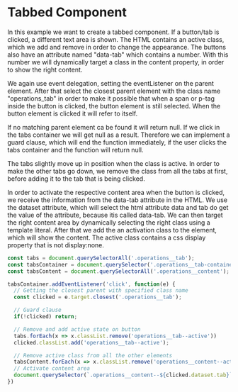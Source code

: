 # Tabbed Component

In this example we want to create a tabbed component. If a button/tab is clicked, a different text area is shown. The HTML contains an active class, which we add and remove in order to change the appearance. The buttons also have an attribute named "data-tab" which contains a number. With this number we will dynamically target a class in the content property, in order to show the right content.

We again use event delegation, setting the eventListener on the parent element. After that select the closest parent element with the class name "operations_tab" in order to make it possible that when a span or p-tag inside the button is clicked, the button element is still selected. When the button element is clicked it will refer to itself.

If no matching parent element ca be found it will return null. If we click in the tabs container we will get null as a result. Therefore we can implement a guard clause, which will end the function immediately, if the user clicks the tabs container and the function will return null.

The tabs slightly move up in position when the class is active. In order to make the other tabs go down, we remove the class from all the tabs at first, before adding it to the tab that is being clicked.

In order to activate the respective content area when the button is clicked, we receive the information from the data-tab attribute in the HTML. We use the dataset attribute, which will select the html attribute data and tab do get the value of the attribute, because itis called data-tab. We can then target the right content area by dynamically selecting the right class using a template literal. After that we add the an activation class to the element, which will show the content. The active class contains a css display property that is not display:none.


```js
const tabs = document.querySelectorAll('.operations__tab');
const tabsContainer = document.querySelector('.operations__tab-container');
const tabsContent = document.querySelectorAll('.operations__content');

tabsContainer.addEventListener('click', function(e) {
  // Getting the closest parent with specified class name
  const clicked = e.target.closest('.operations__tab');

  // Guard clause
  if(!clicked) return;

  // Remove and add active state on button
  tabs.forEach(x => x.classList.remove('operations__tab--active'))
  clicked.classList.add('operations__tab--active');

  // Remove active class from all the other elements
  tabsContent.forEach(x => x.classList.remove('operations__content--active'));
  // Activate content area
  document.querySelector(`.operations__content--${clicked.dataset.tab}`).classList.add('operations__content--active')
})